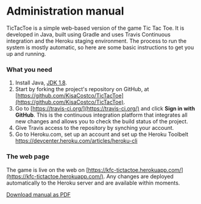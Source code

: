 # Administration manual

TicTacToe is a simple web-based version of the game Tic Tac Toe. It is developed in Java, built using Gradle and uses Travis Continuous integration and the Heroku staging environment. The process to run the system is mostly automatic, so here are some basic instructions to get you up and running.

### What you need

1. Install Java, [JDK 1.8](https://docs.oracle.com/javase/8/docs/technotes/guides/install/install_overview.html).
2. Start by forking the project's repository on GitHub, at [https://github.com/KisaCostco/TicTacToe](https://github.com/KisaCostco/TicTacToe). 
3. Go to [https://travis-ci.org/](https://travis-ci.org/) and click **Sign in with GitHub**. This is the continuous integration platform that integrates all new changes and allows you to check the build status of the project.
4. Give Travis access to the repository by synching your account.
5. Go to Heroku.com, set up an account and set up the Heroku Toolbelt https://devcenter.heroku.com/articles/heroku-cli

### The web page
The game is live on the web on [https://kfc-tictactoe.herokuapp.com/](https://kfc-tictactoe.herokuapp.com/). Any changes are deployed automatically to the Heroku server and are available within moments.

[Download manual as PDF](https://gitprint.com/KisaCostco/TicTacToe/blob/master/docs/AdministrationManual.md)

